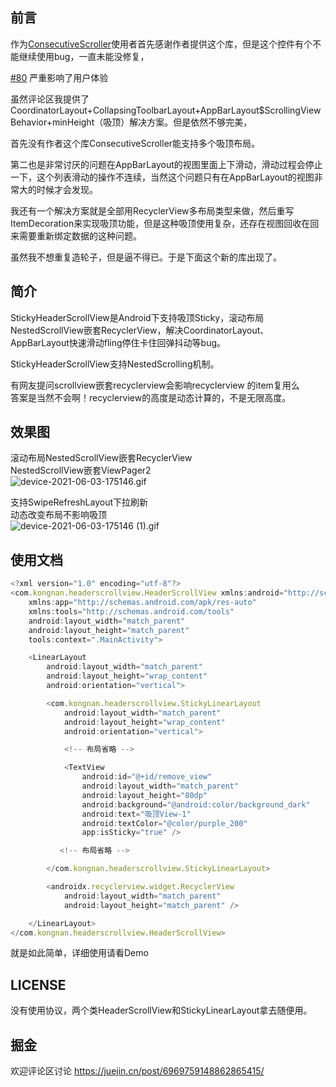## 前言
作为[ConsecutiveScroller](https://github.com/donkingliang/ConsecutiveScroller)使用者首先感谢作者提供这个库，但是这个控件有个不能继续使用bug，一直未能没修复，

[#80](https://github.com/donkingliang/ConsecutiveScroller/issues/80) 严重影响了用户体验

虽然评论区我提供了CoordinatorLayout+CollapsingToolbarLayout+AppBarLayout$ScrollingViewBehavior+minHeight（吸顶）解决方案。但是依然不够完美，

首先没有作者这个库ConsecutiveScroller能支持多个吸顶布局。

第二也是非常讨厌的问题在AppBarLayout的视图里面上下滑动，滑动过程会停止一下，这个列表滑动的操作不连续，当然这个问题只有在AppBarLayout的视图非常大的时候才会发现。

我还有一个解决方案就是全部用RecyclerView多布局类型来做，然后重写ItemDecoration来实现吸顶功能，但是这种吸顶使用复杂，还存在视图回收在回来需要重新绑定数据的这种问题。

虽然我不想重复造轮子，但是逼不得已。于是下面这个新的库出现了。

## 简介

StickyHeaderScrollView是Android下支持吸顶Sticky，滚动布局NestedScrollView嵌套RecyclerView，解决CoordinatorLayout、AppBarLayout快速滑动fling停住卡住回弹抖动等bug。

StickyHeaderScrollView支持NestedScrolling机制。

有网友提问scrollview嵌套recyclerview会影响recyclerview 的item复用么\
答案是当然不会啊！recyclerview的高度是动态计算的，不是无限高度。

## 效果图

滚动布局NestedScrollView嵌套RecyclerView\
NestedScrollView嵌套ViewPager2\
![device-2021-06-03-175146.gif](https://p6-juejin.byteimg.com/tos-cn-i-k3u1fbpfcp/7abdfe5dd71d45c9af5832d3bfc60978~tplv-k3u1fbpfcp-watermark.image)

支持SwipeRefreshLayout下拉刷新\
动态改变布局不影响吸顶\
![device-2021-06-03-175146 (1).gif](https://p3-juejin.byteimg.com/tos-cn-i-k3u1fbpfcp/ae8f778f0afd448286be8a2f40778710~tplv-k3u1fbpfcp-watermark.image)


## 使用文档

```js
<?xml version="1.0" encoding="utf-8"?>
<com.kongnan.headerscrollview.HeaderScrollView xmlns:android="http://schemas.android.com/apk/res/android"
    xmlns:app="http://schemas.android.com/apk/res-auto"
    xmlns:tools="http://schemas.android.com/tools"
    android:layout_width="match_parent"
    android:layout_height="match_parent"
    tools:context=".MainActivity">

    <LinearLayout
        android:layout_width="match_parent"
        android:layout_height="wrap_content"
        android:orientation="vertical">

        <com.kongnan.headerscrollview.StickyLinearLayout
            android:layout_width="match_parent"
            android:layout_height="wrap_content"
            android:orientation="vertical">

            <!-- 布局省略 -->

            <TextView
                android:id="@+id/remove_view"
                android:layout_width="match_parent"
                android:layout_height="80dp"
                android:background="@android:color/background_dark"
                android:text="吸顶View-1"
                android:textColor="@color/purple_200"
                app:isSticky="true" />

           <!-- 布局省略 -->

        </com.kongnan.headerscrollview.StickyLinearLayout>

        <androidx.recyclerview.widget.RecyclerView
            android:layout_width="match_parent"
            android:layout_height="match_parent" />

    </LinearLayout>
</com.kongnan.headerscrollview.HeaderScrollView>

```
就是如此简单，详细使用请看Demo
## LICENSE

没有使用协议，两个类HeaderScrollView和StickyLinearLayout拿去随便用。

## 掘金

欢迎评论区讨论
https://juejin.cn/post/6969759148862865415/